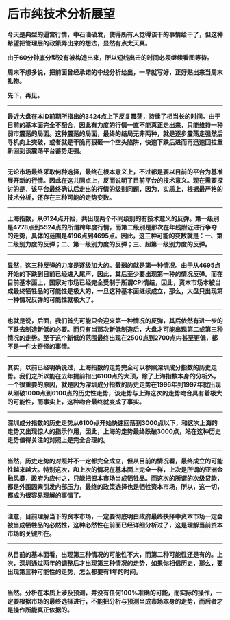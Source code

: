 后市纯技术分析展望
====

			

**今天是典型的逼宫行情，中石油破发，使得所有人觉得该干的事情给干了，但这种希望把管理层的政策弄出来的想法，显然有点太天真。**

**由于60分钟底分型没有被构造出来，所以短线出击的时间必须继续看图等待。**

**周末不想多说，把前面曾经承诺的中线分析给出，一早就写好，正好贴出来当周末礼物。**

**先下，再见。**

** **

**最近大盘在本ID前期所指出的3424点上下反复震荡，持续了相当长的时间。由于目前的基本面完全不配合，因此有力度的行情一直不能真正走出来，只能维持一种弱市震荡的局面。这种震荡的局面，最终的结局无非两种，就是逐步震荡走强然后寻机向上突破，或者就是干脆再狠砸一个空头陷阱，快速下跌后进而再迅速回拉重新回到该震荡平台蓄势走强。**

** **

**无论市场最终采取何种选择，最终在根本意义上，不过都是要以目前的平台为基准展开新的行情。因此在这共同点上，反而说明了目前平台的技术意义。现在需要探讨的是，该平台最终确认后走出的行情的级别问题，因为，实质上，根据最严格的技术分析，还存在三种可能的走势变数。**

** **

**上海指数，从6124点开始，共出现两个不同级别的有技术意义的反弹。第一级别是4778点到5524点的所谓跨年度行情，而第二级别是那次在年线附近进行争夺的走势，具体的范围是4196点到4695点。因此，这三种可能的变数就是：一、第二级别力度的反弹；二、第一级别力度的反弹；三、超第一级别力度的反弹。**

** **

**显然，这三种反弹的力度是逐级加大的。最弱的就是第一种情况。由于从4695点开始的下跌到目前已经进入尾声，因此，其后至少要出现第一种的情况反弹。而在目前基本面上，国家对市场已经完全受制于所谓CPI情结，因此，资本市场本被当成最终牺牲品的可能性是极大的，一旦这种基本面继续成立，那么，大盘只出现第一种情况反弹的可能性就极大了。**

** **

**也就是说，后面，我们首先可能只会迎来第一种情况的反弹，其后依然有进一步的下跌去制造新低的必要。而只有当那次新低制造后，大盘才可能出现第二或第三种情况的走势。至于这个新低的范围最终出现在2500点到2700点内甚至更低，都不是一件太奇怪的事情。**

** **

**其实，以前已经明确说过，上海指数的走势完全可以参照深圳成分指数的历史走势。我们之所以能在去年提前指出6100点的大顶，除了上海指数本身的分析外，一个很重要的原因，就是因为深圳成分指数的历史走势在1996年到1997年就出现从刚破1000点到6100点的历史性走势，该走势与上海这次的走势吻合具有着极大的可能性，而事实上，这种吻合最终就变成了事实。**

** **

**深圳成分指数的历史走势从6100点开始快速回落到3000点以下，和这次上海的走势又出现惊人的指示作用，因此，上海的走势最终跌破3000点，站在这种历史走势值得关注的对照上是完全合理的。**

** **

**当然，历史走势的对照并不一定都完全成立，但从目前的情况看，最终成立的可能性越来越大。特别这次，和上次的情况在基本面上完全一样，上次是所谓的亚洲金融风暴，政府为应付之，只能把资本市场当成牺牲品。而这次的所谓的次级贷款，都是外围因素引发内部压力，最终的政策选择也是牺牲资本市场，所以，这一切，都成为很容易理解的事情了。**

** **

**注意，目前理解当下的资本市场，一定要彻底明白政府最终抉择中资本市场一定会被当成牺牲品的必然性，这种必然性在前面已经详细分析过了，这是理解当前资本市场的关键所在。**

** **

**从目前的基本面看，出现第三种情况的可能性不大，而第二种可能性还是有的。上次，深圳通过两年的调整后才出现第三种情况的走势，如果你相信历史，那么，要出现第三种可能性的走势，怎么都要有1年的时间。**

** **

**当然。分析在本质上涉及预测，并没有任何100%准确的可能，而实际的操作，一定要根据市场的最终选择进行，不能把分析与预测当成市场本身的走势，而后者才是操作所能真正依据的。**
